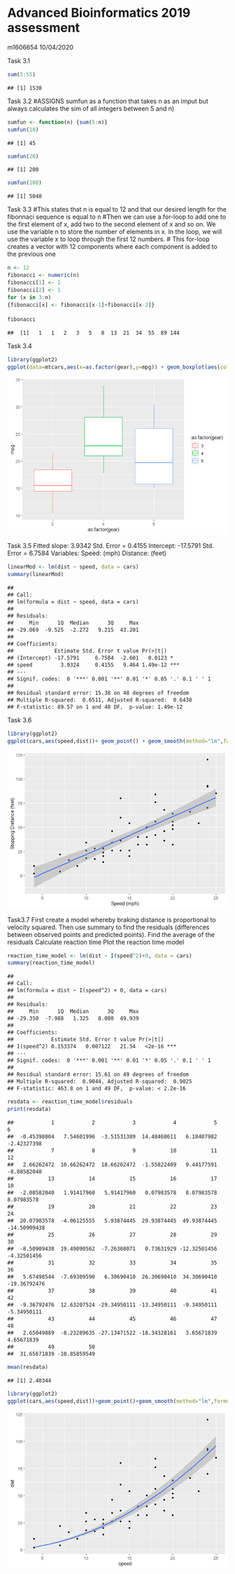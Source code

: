 Advanced Bioinformatics 2019 assessment
================
m1606654
10/04/2020

Task 3.1

``` r
sum(5:55) 
```

    ## [1] 1530

Task 3.2 \#ASSIGNS sumfun as a function that takes n as an imput but
always calculates the sim of all integers between 5 and n)

``` r
sumfun <- function(n) {sum(5:n)}
sumfun(10)
```

    ## [1] 45

``` r
sumfun(20)
```

    ## [1] 200

``` r
sumfun(100)
```

    ## [1] 5040

Task 3.3 \#This states that n is equal to 12 and that our desired length
for the fibonnaci sequence is equal to n \#Then we can use a for-loop to
add one to the first element of x, add two to the second element of x
and so on. We use the variable n to store the number of elements in x.
In the loop, we will use the variable x to loop through the first 12
numbers. \# This for-loop creates a vector with 12 components where each
component is added to the previous one

``` r
n <- 12
fibonacci <- numeric(n)
fibonacci[1] <- 1
fibonacci[2] <- 1
for (x in 3:n)
{fibonacci[x] <- fibonacci[x-1]+fibonacci[x-2]} 

fibonacci
```

    ##  [1]   1   1   2   3   5   8  13  21  34  55  89 144

Task 3.4

``` r
library(ggplot2)
ggplot(data=mtcars,aes(x=as.factor(gear),y=mpg)) + geom_boxplot(aes(col=as.factor(gear)))
```

![](R-Assessment-ADVBIO_files/figure-gfm/unnamed-chunk-4-1.png)<!-- -->

Task 3.5 Fitted slope: 3.9342 Std. Error = 0.4155 Intercept: -17.5791
Std. Error = 6.7584 Variables: Speed: (mph) Distance: (feet)

``` r
linearMod <- lm(dist ~ speed, data = cars)
summary(linearMod)
```

    ## 
    ## Call:
    ## lm(formula = dist ~ speed, data = cars)
    ## 
    ## Residuals:
    ##     Min      1Q  Median      3Q     Max 
    ## -29.069  -9.525  -2.272   9.215  43.201 
    ## 
    ## Coefficients:
    ##             Estimate Std. Error t value Pr(>|t|)    
    ## (Intercept) -17.5791     6.7584  -2.601   0.0123 *  
    ## speed         3.9324     0.4155   9.464 1.49e-12 ***
    ## ---
    ## Signif. codes:  0 '***' 0.001 '**' 0.01 '*' 0.05 '.' 0.1 ' ' 1
    ## 
    ## Residual standard error: 15.38 on 48 degrees of freedom
    ## Multiple R-squared:  0.6511, Adjusted R-squared:  0.6438 
    ## F-statistic: 89.57 on 1 and 48 DF,  p-value: 1.49e-12

Task 3.6

``` r
library(ggplot2)
ggplot(cars,aes(speed,dist))+ geom_point() + geom_smooth(method="lm",formula="y~x") + labs(x="Speed (mph)",y="Stopping Distance (feet)")
```

![](R-Assessment-ADVBIO_files/figure-gfm/unnamed-chunk-6-1.png)<!-- -->

Task3.7 First create a model whereby braking distance is proportional to
velocity squared. Then use summary to find the residuals (differences
between observed points and predicted points). Find the average of the
residuals Calculate reaction time Plot the reaction time model

``` r
reaction_time_model <- lm(dist ~ I(speed^2)+0, data = cars)
summary(reaction_time_model)
```

    ## 
    ## Call:
    ## lm(formula = dist ~ I(speed^2) + 0, data = cars)
    ## 
    ## Residuals:
    ##     Min      1Q  Median      3Q     Max 
    ## -29.350  -7.988   1.325   8.080  49.939 
    ## 
    ## Coefficients:
    ##            Estimate Std. Error t value Pr(>|t|)    
    ## I(speed^2) 0.153374   0.007122   21.54   <2e-16 ***
    ## ---
    ## Signif. codes:  0 '***' 0.001 '**' 0.01 '*' 0.05 '.' 0.1 ' ' 1
    ## 
    ## Residual standard error: 15.61 on 49 degrees of freedom
    ## Multiple R-squared:  0.9044, Adjusted R-squared:  0.9025 
    ## F-statistic: 463.8 on 1 and 49 DF,  p-value: < 2.2e-16

``` r
resdata <- reaction_time_model$residuals
print(resdata)
```

    ##            1            2            3            4            5            6 
    ##  -0.45398004   7.54601996  -3.51531389  14.48468611   6.18407982  -2.42327398 
    ##            7            8            9           10           11           12 
    ##   2.66262472  10.66262472  18.66262472  -1.55822409   9.44177591  -8.08582040 
    ##           13           14           15           16           17           18 
    ##  -2.08582040   1.91417960   5.91417960   0.07983578   8.07983578   8.07983578 
    ##           19           20           21           22           23           24 
    ##  20.07983578  -4.06125555   5.93874445  29.93874445  49.93874445 -14.50909438 
    ##           25           26           27           28           29           30 
    ##  -8.50909438  19.49090562  -7.26368071   0.73631929 -12.32501456  -4.32501456 
    ##           31           32           33           34           35           36 
    ##   5.67498544  -7.69309590   6.30690410  26.30690410  34.30690410 -19.36792476 
    ##           37           38           39           40           41           42 
    ##  -9.36792476  12.63207524 -29.34950111 -13.34950111  -9.34950111  -5.34950111 
    ##           43           44           45           46           47           48 
    ##   2.65049889  -8.23289635 -27.13471522 -18.34328161   3.65671839   4.65671839 
    ##           49           50 
    ##  31.65671839 -10.85859549

``` r
mean(resdata)
```

    ## [1] 2.40344

``` r
library(ggplot2)
ggplot(cars,aes(speed,dist))+geom_point()+geom_smooth(method="lm",formula = "y~I(x^2)+0")
```

![](R-Assessment-ADVBIO_files/figure-gfm/unnamed-chunk-7-1.png)<!-- -->
